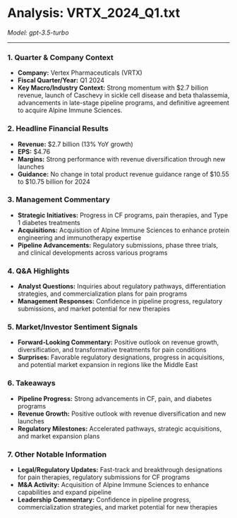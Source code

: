 # Analysis: VRTX_2024_Q1.txt

*Model: gpt-3.5-turbo*

---

### 1. Quarter & Company Context
- **Company:** Vertex Pharmaceuticals (VRTX)
- **Fiscal Quarter/Year:** Q1 2024
- **Key Macro/Industry Context:** Strong momentum with $2.7 billion revenue, launch of Caschevy in sickle cell disease and beta thalassemia, advancements in late-stage pipeline programs, and definitive agreement to acquire Alpine Immune Sciences.

### 2. Headline Financial Results
- **Revenue:** $2.7 billion (13% YoY growth)
- **EPS:** $4.76
- **Margins:** Strong performance with revenue diversification through new launches
- **Guidance:** No change in total product revenue guidance range of $10.55 to $10.75 billion for 2024

### 3. Management Commentary
- **Strategic Initiatives:** Progress in CF programs, pain therapies, and Type 1 diabetes treatments
- **Acquisitions:** Acquisition of Alpine Immune Sciences to enhance protein engineering and immunotherapy expertise
- **Pipeline Advancements:** Regulatory submissions, phase three trials, and clinical developments across various programs

### 4. Q&A Highlights
- **Analyst Questions:** Inquiries about regulatory pathways, differentiation strategies, and commercialization plans for pain programs
- **Management Responses:** Confidence in pipeline progress, regulatory submissions, and market potential for new therapies

### 5. Market/Investor Sentiment Signals
- **Forward-Looking Commentary:** Positive outlook on revenue growth, diversification, and transformative treatments for pain conditions
- **Surprises:** Favorable regulatory designations, progress in acquisitions, and potential market expansion in regions like the Middle East

### 6. Takeaways
- **Pipeline Progress:** Strong advancements in CF, pain, and diabetes programs
- **Revenue Growth:** Positive outlook with revenue diversification and new launches
- **Regulatory Milestones:** Accelerated pathways, strategic acquisitions, and market expansion plans

### 7. Other Notable Information
- **Legal/Regulatory Updates:** Fast-track and breakthrough designations for pain therapies, regulatory submissions for CF programs
- **M&A Activity:** Acquisition of Alpine Immune Sciences to enhance capabilities and expand pipeline
- **Leadership Commentary:** Confidence in pipeline progress, commercialization strategies, and market potential for new therapies